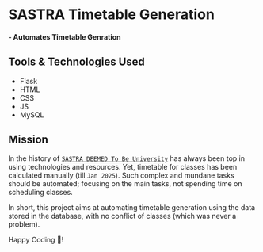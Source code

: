 # SASTRA Timetable Generation

#### - Automates Timetable Genration

## Tools & Technologies Used

* Flask
* HTML
* CSS
* JS
* MySQL

## Mission

In the history of [`SASTRA DEEMED To Be University`](https://www.sastra.edu) has always been top in using technologies and resources.
Yet, timetable for classes has been calculated manually (till `Jan 2025`).
Such complex and mundane tasks should be automated; focusing on the main tasks, not spending time on scheduling classes.

In short, this project aims at automating timetable generation using the data stored in the database, with no conflict of classes (which was never a problem).

Happy Coding 🚀!
